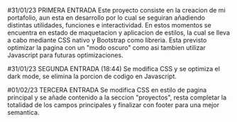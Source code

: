 
#31/01/23 PRIMERA ENTRADA
Este proyecto consiste en la creacion de mi portafolio, aun esta en desarrollo por lo cual se seguiran añadiendo distintas utilidades, funciones e interactividad.
En estos momentos se encuentra en estado de maquetacion y aplicacion de estilos, la cual se lleva a cabo mediante CSS nativo y Bootstrap como libreria.
Esta previsto optimizar la pagina con un "modo oscuro" como asi tambien utilizar Javascript para futuras optimizaciones. 

#31/01/23 SEGUNDA ENTRADA (18:44)
Se modifica CSS y se optimiza el dark mode, se elimina la porcion de codigo en Javascript.

#01/02/23 TERCERA ENTRADA 
Se modifica CSS en estilo de pagina principal y se añade contenido a la seccion "proyectos", resta completar la totalidad de los campos principales y finalizar con footer para una mejor semantica.
